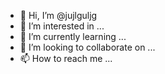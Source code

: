 - 👋 Hi, I’m @jujlguljg
- 👀 I’m interested in ...
- 🌱 I’m currently learning ...
- 💞️ I’m looking to collaborate on ...
- 📫 How to reach me ...

<!---
jujlguljg/jujlguljg is a ✨ special ✨ repository because its `README.md` (this file) appears on your GitHub profile.
You can click the Preview link to take a look at your changes.
--->
